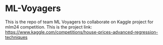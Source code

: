 # ML-Voyagers
This is the repo of team ML Voyagers to collaborate on Kaggle project for mlm24 competition.
This is the project link: https://www.kaggle.com/competitions/house-prices-advanced-regression-techniques
